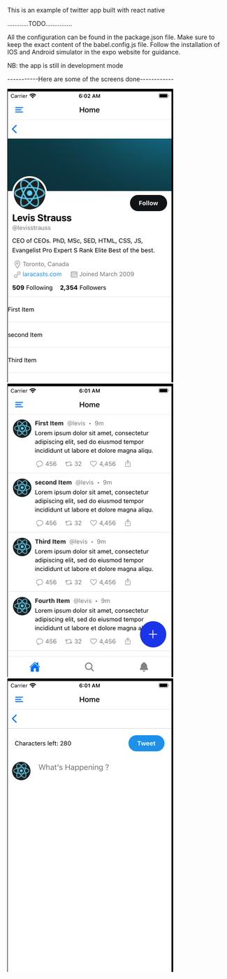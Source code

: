 This is an example of twitter app built with react native 

............TODO...............

All the configuration can be found in the package.json file.
Make sure to keep the exact content of the babel.config.js file.
Follow the installation of IOS and Android simulator in the expo website for guidance.


NB: the app is still in development mode

-----------Here are some of the screens done------------

![Profile](assets/img/Profile.png)
![Home](assets/img/Home.png)
![Tweet](assets/img/Tweet.png)